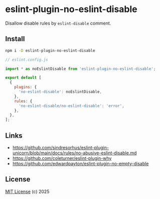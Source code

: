 # eslint-plugin-no-eslint-disable

Disallow disable rules by `eslint-disable` comment.

## Install

```sh
npm i -D eslint-plugin-no-eslint-disable
```

```js
// eslint.config.js

import * as noEslintDisable from 'eslint-plugin-no-eslint-disable';

export default [
  {
    plugins: {
      'no-eslint-disable': noEslintDisable,
    },
    rules: {
      'no-eslint-disable/no-eslint-disable': 'error',
    },
  },
];
```

## Links

- https://github.com/sindresorhus/eslint-plugin-unicorn/blob/main/docs/rules/no-abusive-eslint-disable.md
- https://github.com/coleturner/eslint-plugin-why
- https://github.com/edwardpayton/eslint-plugin-no-empty-disable

## License

[MIT License](https://opensource.org/licenses/MIT) (c) 2025
